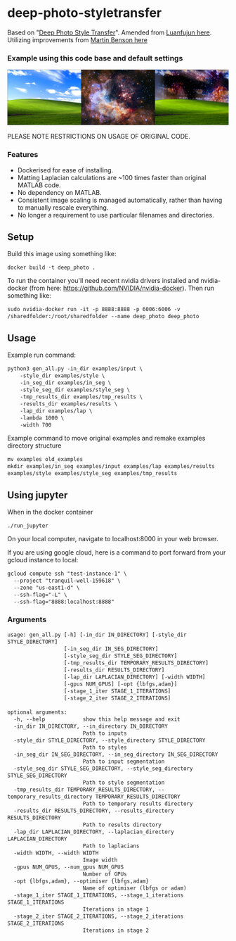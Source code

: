 # deep-photo-styletransfer
Based on "[Deep Photo Style Transfer](https://arxiv.org/abs/1703.07511)".
Amended from [Luanfujun here](https://github.com/luanfujun/deep-photo-styletransfer).
Utilizing improvements from [Martin Benson here](https://github.com/martinbenson/deep-photo-styletransfer)

### Example using this code base and default settings
![example-style-transfer-montage](images/Montage_WindowsXP_Space.jpg)

PLEASE NOTE RESTRICTIONS ON USAGE OF ORIGINAL CODE.
### Features
* Dockerised for ease of installing.
* Matting Laplacian calculations are ~100 times faster than original MATLAB code.
* No dependency on MATLAB.
* Consistent image scaling is managed automatically, rather than having to manually rescale everything.
* No longer a requirement to use particular filenames and directories.

## Setup

Build this image using something like:
```
docker build -t deep_photo .
```
To run the container you'll need recent nvidia drivers installed and nvidia-docker (from here: https://github.com/NVIDIA/nvidia-docker). Then run something like:
```
sudo nvidia-docker run -it -p 8888:8888 -p 6006:6006 -v /sharedfolder:/root/sharedfolder --name deep_photo deep_photo
```
## Usage
Example run command:
```
python3 gen_all.py -in_dir examples/input \
	-style_dir examples/style \
	-in_seg_dir examples/in_seg \
	-style_seg_dir examples/style_seg \
	-tmp_results_dir examples/tmp_results \
	-results_dir examples/results \
	-lap_dir examples/lap \
	-lambda 1000 \
	-width 700
```

Example command to move original examples and remake examples directory structure
```
mv examples old_examples
mkdir examples/in_seg examples/input examples/lap examples/results examples/style examples/style_seg examples/tmp_results
```

## Using jupyter
When in the docker container 
```
./run_jupyter
```
On your local computer, navigate to localhost:8000 in your web browser.

If you are using google cloud, here is a command to port forward from your gcloud instance to local:
```
gcloud compute ssh "test-instance-1" \
  --project "tranquil-well-159618" \
  --zone "us-east1-d" \
  --ssh-flag="-L" \
  --ssh-flag="8888:localhost:8888"
```

### Arguments
```
usage: gen_all.py [-h] [-in_dir IN_DIRECTORY] [-style_dir STYLE_DIRECTORY]
                  [-in_seg_dir IN_SEG_DIRECTORY]
                  [-style_seg_dir STYLE_SEG_DIRECTORY]
                  [-tmp_results_dir TEMPORARY_RESULTS_DIRECTORY]
                  [-results_dir RESULTS_DIRECTORY]
                  [-lap_dir LAPLACIAN_DIRECTORY] [-width WIDTH]
                  [-gpus NUM_GPUS] [-opt {lbfgs,adam}]
                  [-stage_1_iter STAGE_1_ITERATIONS]
                  [-stage_2_iter STAGE_2_ITERATIONS]

optional arguments:
  -h, --help            show this help message and exit
  -in_dir IN_DIRECTORY, --in_directory IN_DIRECTORY
                        Path to inputs
  -style_dir STYLE_DIRECTORY, --style_directory STYLE_DIRECTORY
                        Path to styles
  -in_seg_dir IN_SEG_DIRECTORY, --in_seg_directory IN_SEG_DIRECTORY
                        Path to input segmentation
  -style_seg_dir STYLE_SEG_DIRECTORY, --style_seg_directory STYLE_SEG_DIRECTORY
                        Path to style segmentation
  -tmp_results_dir TEMPORARY_RESULTS_DIRECTORY, --temporary_results_directory TEMPORARY_RESULTS_DIRECTORY
                        Path to temporary results directory
  -results_dir RESULTS_DIRECTORY, --results_directory RESULTS_DIRECTORY
                        Path to results directory
  -lap_dir LAPLACIAN_DIRECTORY, --laplacian_directory LAPLACIAN_DIRECTORY
                        Path to laplacians
  -width WIDTH, --width WIDTH
                        Image width
  -gpus NUM_GPUS, --num_gpus NUM_GPUS
                        Number of GPUs
  -opt {lbfgs,adam}, --optimiser {lbfgs,adam}
                        Name of optimiser (lbfgs or adam)
  -stage_1_iter STAGE_1_ITERATIONS, --stage_1_iterations STAGE_1_ITERATIONS
                        Iterations in stage 1
  -stage_2_iter STAGE_2_ITERATIONS, --stage_2_iterations STAGE_2_ITERATIONS
                        Iterations in stage 2

```
